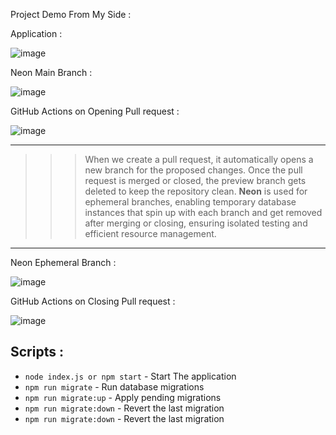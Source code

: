 Project Demo From My Side : 

Application : 

![image](https://github.com/user-attachments/assets/e58cd27a-3b11-429e-996a-d4c43d680357)

Neon Main Branch : 

![image](https://github.com/user-attachments/assets/3b5375d0-1bfc-4cd6-bebd-8345a47033a4)

GitHub Actions on Opening Pull request : 

![image](https://github.com/user-attachments/assets/c62f4989-6ece-44cd-ad1d-b6b8df56fca2)

***

>>> When we create a pull request, it automatically opens a new branch for the proposed changes. Once the pull request is merged or closed, the preview branch gets deleted to keep the repository clean. **Neon** is used for ephemeral branches, enabling temporary database instances that spin up with each branch and get removed after merging or closing, ensuring isolated testing and efficient resource management.

***
Neon Ephemeral Branch  :

![image](https://github.com/user-attachments/assets/210e2bca-87c9-45c2-a8c9-a75b9ac137a4)

GitHub Actions on Closing Pull request : 

![image](https://github.com/user-attachments/assets/3ab092d8-47e0-4cbd-ac5d-892790aff24f)

## Scripts : 

- `node index.js or npm start` - Start The application
- `npm run migrate` - Run database migrations
- `npm run migrate:up` - Apply pending migrations
- `npm run migrate:down` - Revert the last migration
- `npm run migrate:down` - Revert the last migration
